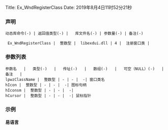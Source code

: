 Title: Ex_WndRegisterClass
Date: 2019年8月4日11时52分21秒

### 声明


```table
动态库命令(-) | 返回值类型(-) |   库文件名(-) | 参数量(-) | 备注(-)

 Ex_WndRegisterClass |  整数型 |  libexdui.dll | 4 |  注册窗口类 | 
```


### 参数列表

```table
参数名   |   类型(-)   |   传址(-)   |   数组(-)   |   可空（NULL）(-)   |   备注   |
lpwzClassName |  整数型 | - | - |  -| 窗口类名
hIcon |  整数型 | - | - |  -| 图标句柄
hIconsm |  整数型 | - | - |  -| 
hCursor |  整数型 | - | - |  -| 鼠标指针
```




### 示例
#### 易语言
```c

```